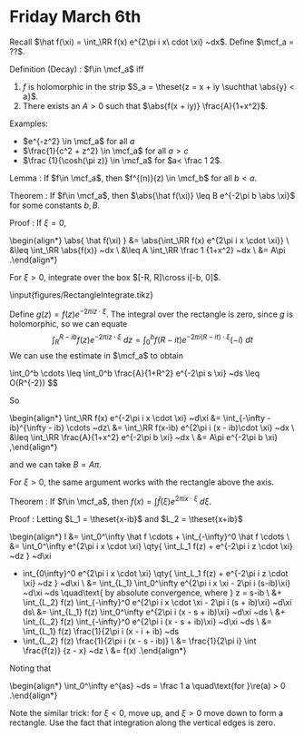# Friday March 6th

Recall $\hat f(\xi) =  \int_\RR f(x) e^{2\pi i x\ cdot \xi} ~dx$.
Define $\mcf_a = ??$.

Definition (Decay)
:  $f\in \mcf_a$ iff
  1. $f$ is holomorphic in the strip $S_a = \theset{z = x + iy \suchthat \abs{y} < a}$.
  2. There exists an $A>0$ such that $\abs{f(x + iy)} \frac{A}{1+x^2}$.

Examples:

- $e^{-z^2} \in \mcf_a$ for all $a$
- $\frac{1}{c^2 + z^2} \in \mcf_a$ for all $a > c$
- $\frac {1}{\cosh(\pi z)} \in \mcf_a$ for $a< \frac 1 2$.

Lemma
: If $f\in \mcf_a$, then $f^{(n)}(z) \in \mcf_b$ for all $b < a$.

Theorem
: If $f\in \mcf_a$, then $\abs{\hat f(\xi)} \leq B e^{-2\pi b \abs \xi}$ for some constants $b, B$.

Proof
: If $\xi = 0$,
  
  \begin{align*}
  \abs{ \hat f(\xi) }
  &= \abs{\int_\RR f(x) e^{2\pi i x \cdot \xi}} \\
  &\leq \int_\RR \abs{f(x)} ~dx \\
  &\leq A \int_\RR \frac 1 {1+x^2} ~dx \\
  &= A\pi
  .\end{align*}

  For $\xi > 0$, integrate over the box $[-R, R]\cross i[-b, 0]$.

  \input{figures/RectangleIntegrate.tikz}

  Define $g(z) = f(z) e^{-2\pi i z \cdot \xi}$.
  The integral over the rectangle is zero, since $g$ is holomorphic, so we can equate
  $$
  \int_R^{R-ib} f(z) e^{-2\pi i z \cdot \xi} ~dz = \int_0^b f(R - it) e^{-2\pi i (R-it)\cdot \xi} (-i)~dt
  $$
  We can use the estimate in $\mcf_a$ to obtain
  
  \int_0^b \cdots \leq \int_0^b \frac{A}{1+R^2} e^{-2\pi s \xi} ~ds \leq O(R^{-2})
  $$

  So
  
  \begin{align*}
  \int_\RR f(x) e^{-2\pi i x \cdot \xi} ~d\xi 
  &= \int_{-\infty - ib}^{\infty - ib} \cdots ~dz\\
  &= \int_\RR f(x-ib) e^{2\pi i (x - ib)\cdot \xi} ~dx \\ 
  &\leq \int_\RR \frac{A}{1+x^2} e^{-2\pi b \xi} ~dx \\
  &= A\pi e^{-2\pi b \xi}
  ,\end{align*}

  and we can take $B = A\pi$.

  For $\xi > 0$, the same argument works with the rectangle above the axis.

Theorem
: If $f\in \mcf_a$, then $f(x) = \int \hat f(\xi) e^{2\pi i x\cdot \xi} ~d\xi$.

Proof
: Letting $L_1 = \theset{x-ib}$ and $L_2 = \theset{x+ib}$
  
  \begin{align*}
  I 
  &= \int_0^\infty \hat f \cdots + \int_{-\infty}^0 \hat f \cdots \\
  &= \int_0^\infty e^{2\pi i x \cdot \xi} \qty{ \int_L_1 f(z) + e^{-2\pi i z \cdot \xi} ~dz } ~d\xi
  + int_{0\infty}^0 e^{2\pi i x \cdot \xi} \qty{ \int_L_1 f(z) + e^{-2\pi i z \cdot \xi} ~dz } ~d\xi \\
  &= \int_{L_1} \int_0^\infty e^{2\pi i x \xi - 2\pi i (s-ib)\xi} ~d\xi ~ds \quad\text{ by absolute convergence, where } z = s-ib \\
  &+ \int_{L_2} f(z) \int_{-\infty}^0 e^{2\pi i x \cdot \xi - 2\pi i (s + ib)\xi} ~d\xi ds\\
  &= \int_{L_1} f(z) \int_0^\infty e^{2\pi i (x - s + ib)\xi} ~d\xi ~ds \\
  &+ \int_{L_2} f(z) \int_{-\infty}^0 e^{2\pi i (x - s + ib)\xi} ~d\xi ~ds \\
  &= \int_{L_1} f(z) \frac{1}{2\pi i (x - i + ib) ~ds
  + \int_{L_2} f(z) \frac{1}{2\pi i (x - s - ib)} \\
  &= \frac{1}{2\pi i} \int \frac{f(z)} {z - x} ~dz \\
  &= f(x)
  .\end{align*}

  Noting that 

  \begin{align*}
  \int_0^\infty e^{as} ~ds = \frac 1 a \quad\text{for }\re(a) > 0
  .\end{align*}

Note the similar trick: for $\xi < 0$, move up, and $\xi > 0$ move down to form a rectangle.
Use the fact that integration along the vertical edges is zero. 
